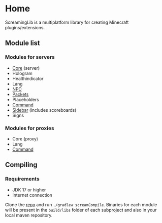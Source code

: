 # Home
ScreamingLib is a multiplatform library for creating Minecraft plugins/extensions.

## Module list

### Modules for servers
* [Core](modules/core.md) (server)
* Hologram
* Healthindicator
* Lang
* [NPC](modules/npc.md)
* [Packets](modules/packets.md)
* Placeholders
* [Command](modules/command.md)
* [Sidebar](modules/sidebar.md) (includes scoreboards)
* Signs

### Modules for proxies
* Core (proxy)
* Lang
* [Command](modules/command.md)

## Compiling
### Requirements

* JDK 17 or higher
* Internet connection

Clone the [repo](https://github.com/ScreamingSandals/ScreamingLib) and run `./gradlew screamCompile`.
Binaries for each module will be present in the `build/libs` folder of each subproject and also in your local maven repository.